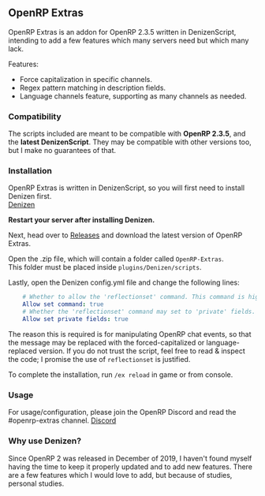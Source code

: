 ## OpenRP Extras

OpenRP Extras is an addon for OpenRP 2.3.5 written in DenizenScript, intending to add a few features which many servers need but which many lack.

Features:
- Force capitalization in specific channels.
- Regex pattern matching in description fields.
- Language channels feature, supporting as many channels as needed.

### Compatibility

The scripts included are meant to be compatible with **OpenRP 2.3.5**, and the **latest DenizenScript**. They may be compatible with other versions too, but I make no guarantees of that.

### Installation

OpenRP Extras is written in DenizenScript, so you will first need to install Denizen first.  
[Denizen](https://denizenscript.com)

**Restart your server after installing Denizen.**

Next, head over to [Releases](https://github.com/fishydarwin/OpenRP-Extras/releases) and download the latest version of OpenRP Extras.

Open the .zip file, which will contain a folder called `OpenRP-Extras`.  
This folder must be placed inside `plugins/Denizen/scripts`.

Lastly, open the Denizen config.yml file and change the following lines:
```yaml
    # Whether to allow the 'reflectionset' command. This command is highly abusable and should be left disabled.
    Allow set command: true
    # Whether the 'reflectionset' command may set to 'private' fields. This is very likely to be dangerous if enabled.
    Allow set private fields: true
```
The reason this is required is for manipulating OpenRP chat events, so that the message may be replaced with the forced-capitalized or language-replaced version. If you do not trust the script, feel free to read & inspect the code; I promise the use of `reflectionset` is justified.

To complete the installation, run `/ex reload` in game or from console.

### Usage

For usage/configuration, please join the OpenRP Discord and read the #openrp-extras channel.
[Discord](https://discord.gg/KvVqBm9hbu)

### Why use Denizen?

Since OpenRP 2 was released in December of 2019, I haven't found myself having the time to keep it properly updated and to add new features. There are a few features which I would love to add, but because of studies, personal studies.

